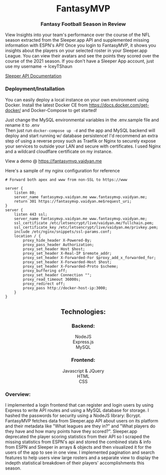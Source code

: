 # <div align="center">FantasyMVP</div>  

### <div align="center">Fantasy Football Season in Review</div>

View Insights into your team's performance over the course of the NFL season extracted from the Sleeper.app API and supplemented missing information with ESPN's API! Once you login to FantasyMVP, it shows you insights about the players on your selected roster in your Sleeper.app League. You can view their avatars and see the points they scored over the course of the 2021 season. If you don't have a Sleeper App account, just use my username -> IceyTShaun 

[Sleeper API Documentation](https://docs.sleeper.app)
### Deployment/Installation
You can easily deploy a local instance on your own environment using Docker. Install the latest Docker CE from https://docs.docker.com/get-docker/  and Docker-Compose to get started!
  
Just change the MySQL environmental variables in the .env.sample file and rename it to .env  
Then just run ```docker-compose up -d``` and the app and MySQL backend will deploy and start running w/ database persistence! I'd recommend an extra step of using a reverse proxy such as Traefik or Nginx to securely expose your services to outside your LAN and secure with certificates. I used Nginx and a wildcard cloudflare certificate on my instance.

View a demo @ https://fantasymvp.vaidyan.me  

Here's a sample of my nginx configuration for reference
```
# Forward both apex and www from non-SSL to https://www

server {
	listen 80;
	server_name fantasymvp.vaidyan.me www.fantasymvp.vaidyan.me;
	return 301 https://fantasymvp.vaidyan.me$request_uri;
}
server {
	listen 443 ssl;
	server_name fantasymvp.vaidyan.me www.fantasymvp.vaidyan.me;
	ssl_certificate /etc/letsencrypt/live/vaidyan.me/fullchain.pem;
	ssl_certificate_key /etc/letsencrypt/live/vaidyan.me/privkey.pem;
	include /etc/nginx/snippets/ssl-params.conf;
	location / {
		proxy_hide_header X-Powered-By;
		proxy_pass_header Authorization;
		proxy_set_header Host $host;
		proxy_set_header X-Real-IP $remote_addr;
		proxy_set_header X-Forwarded-For $proxy_add_x_forwarded_for;
		proxy_set_header X-Forwarded-Host $host;
		proxy_set_header X-Forwarded-Proto $scheme;
		proxy_buffering off;
		proxy_set_header Connection "";
		proxy_read_timeout 36000s;
		proxy_redirect off;
		proxy_pass http://docker-host-ip:3000;
	}
}

```
  
  
## <div align="center">Technologies:  </div>
### <div align="center">Backend:  </div>
<div align="center">NodeJS  </div>
<div align="center">Express.js  </div>
<div align="center">MySQL  </div>  

### <div align="center">Frontend: </div>
<div align="center">Javascript & JQuery</div>
<div align="center">HTML  </div>
<div align="center">CSS</div>
  

### Overview:
I implemented a login frontend that can register and login users by using Express to write API routes and using a MySQL database for storage. I hashed the passwords for security using a NodeJS library: Bcrypt. FantasyMVP fetches data from Sleeper.app API about users on its platform and their metadata like "What leagues are they in?" and "What players do they have and how many points have they scored?".
Sleeper.app deprecated the player scoring statistics from their API so I scraped the missing statistics from ESPN's api and stored the combined stats & info from ESPN and Sleeper in arrays & objects and then visualized it for the users of the app to see in one view. I implemented pagination and search features to help users view large rosters and a separate view to display the indepth statistical breakdown of their players' accomplishments this season.
